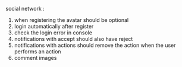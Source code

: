 social network :
1. when registering the avatar should be optional 
2. login automatically after register
3. check the login error in console
4. notifications with accept should also have reject
5. notifications with actions should remove the action when the user performs an action
6. comment images